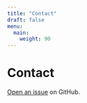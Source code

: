 ```yaml
---
title: "Contact"
draft: false
menu:
  main:
    weight: 90
---
```


# Contact

[Open an issue](https://github.com/hrizwan3/hugo-mock-landing-page-autodeployed/issues/new) on GitHub.

